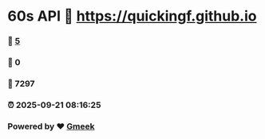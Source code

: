 # 60s API :link: https://quickingf.github.io 
### :page_facing_up: [5](https://quickingf.github.io/tag.html) 
### :speech_balloon: 0 
### :hibiscus: 7297 
### :alarm_clock: 2025-09-21 08:16:25 
### Powered by :heart: [Gmeek](https://github.com/Meekdai/Gmeek)
